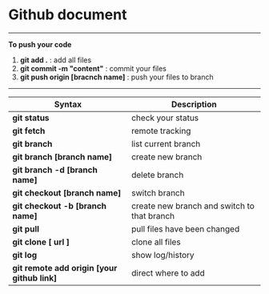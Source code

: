# Github document 

---
**To push your code**
1. **git add .** : add all files
2. **git commit -m "content"** : commit your files
3. **git push origin [bracnch name]** : push your files to branch
---
| Syntax | Description |
| ----------- | ----------- |
| **git status** | check your status |
| **git fetch** | remote tracking |
| **git branch**| list current branch |
| **git branch [branch name]**| create new branch |
| **git branch -d [branch name]**| delete branch |
| **git checkout [branch name]**| switch branch |
| **git checkout -b [branch name]**| create new branch and switch to that branch |
| **git pull** | pull files have been changed |
| **git clone [ url ]** | clone all files |
| **git log** | show log/history |
| **git remote add origin [your github link]** | direct where to add |

